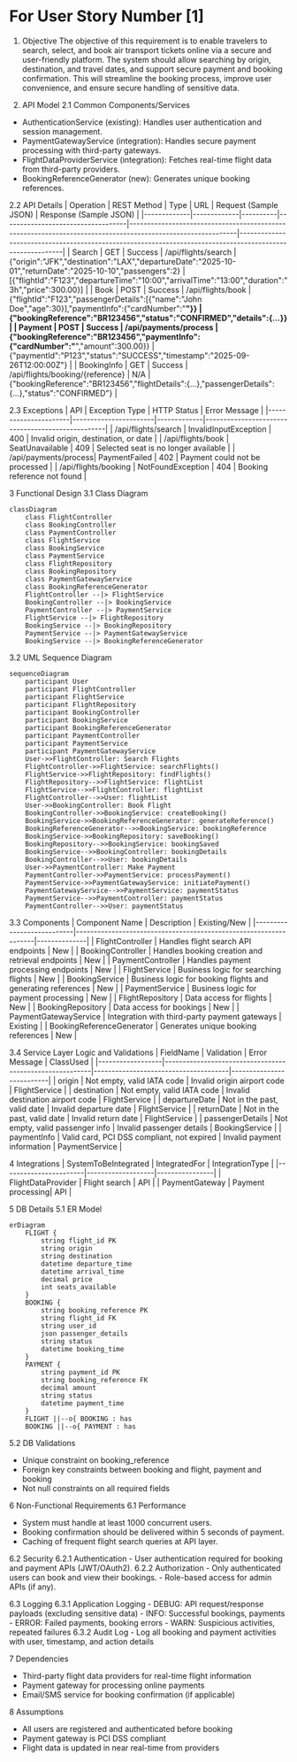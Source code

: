 # For User Story Number [1]

1. Objective
The objective of this requirement is to enable travelers to search, select, and book air transport tickets online via a secure and user-friendly platform. The system should allow searching by origin, destination, and travel dates, and support secure payment and booking confirmation. This will streamline the booking process, improve user convenience, and ensure secure handling of sensitive data.

2. API Model
  2.1 Common Components/Services
  - AuthenticationService (existing): Handles user authentication and session management.
  - PaymentGatewayService (integration): Handles secure payment processing with third-party gateways.
  - FlightDataProviderService (integration): Fetches real-time flight data from third-party providers.
  - BookingReferenceGenerator (new): Generates unique booking references.

  2.2 API Details
| Operation   | REST Method | Type     | URL                              | Request (Sample JSON)                                                                                      | Response (Sample JSON)                                                                                   |
|-------------|-------------|----------|-----------------------------------|------------------------------------------------------------------------------------------------------------|----------------------------------------------------------------------------------------------------------|
| Search      | GET         | Success  | /api/flights/search               | {"origin":"JFK","destination":"LAX","departureDate":"2025-10-01","returnDate":"2025-10-10","passengers":2} | [{"flightId":"F123","departureTime":"10:00","arrivalTime":"13:00","duration":"3h","price":300.00}] |
| Book        | POST        | Success  | /api/flights/book                 | {"flightId":"F123","passengerDetails":[{"name":"John Doe","age":30}],"paymentInfo":{"cardNumber":"****"}} | {"bookingReference":"BR123456","status":"CONFIRMED","details":{...}}                                 |
| Payment     | POST        | Success  | /api/payments/process             | {"bookingReference":"BR123456","paymentInfo":{"cardNumber":"****","amount":300.00}}                       | {"paymentId":"P123","status":"SUCCESS","timestamp":"2025-09-26T12:00:00Z"}                        |
| BookingInfo | GET         | Success  | /api/flights/booking/{reference}  | N/A                                                                                                        | {"bookingReference":"BR123456","flightDetails":{...},"passengerDetails":{...},"status":"CONFIRMED"} |

  2.3 Exceptions
| API                  | Exception Type         | HTTP Status | Error Message                                    |
|----------------------|-----------------------|-------------|--------------------------------------------------|
| /api/flights/search  | InvalidInputException | 400         | Invalid origin, destination, or date              |
| /api/flights/book    | SeatUnavailable       | 409         | Selected seat is no longer available              |
| /api/payments/process| PaymentFailed         | 402         | Payment could not be processed                    |
| /api/flights/booking | NotFoundException     | 404         | Booking reference not found                       |

3 Functional Design
  3.1 Class Diagram
```mermaid
classDiagram
    class FlightController
    class BookingController
    class PaymentController
    class FlightService
    class BookingService
    class PaymentService
    class FlightRepository
    class BookingRepository
    class PaymentGatewayService
    class BookingReferenceGenerator
    FlightController --|> FlightService
    BookingController --|> BookingService
    PaymentController --|> PaymentService
    FlightService --|> FlightRepository
    BookingService --|> BookingRepository
    PaymentService --|> PaymentGatewayService
    BookingService --|> BookingReferenceGenerator
```

  3.2 UML Sequence Diagram
```mermaid
sequenceDiagram
    participant User
    participant FlightController
    participant FlightService
    participant FlightRepository
    participant BookingController
    participant BookingService
    participant BookingReferenceGenerator
    participant PaymentController
    participant PaymentService
    participant PaymentGatewayService
    User->>FlightController: Search Flights
    FlightController->>FlightService: searchFlights()
    FlightService->>FlightRepository: findFlights()
    FlightRepository-->>FlightService: flightList
    FlightService-->>FlightController: flightList
    FlightController-->>User: flightList
    User->>BookingController: Book Flight
    BookingController->>BookingService: createBooking()
    BookingService->>BookingReferenceGenerator: generateReference()
    BookingReferenceGenerator-->>BookingService: bookingReference
    BookingService->>BookingRepository: saveBooking()
    BookingRepository-->>BookingService: bookingSaved
    BookingService-->>BookingController: bookingDetails
    BookingController-->>User: bookingDetails
    User->>PaymentController: Make Payment
    PaymentController->>PaymentService: processPayment()
    PaymentService->>PaymentGatewayService: initiatePayment()
    PaymentGatewayService-->>PaymentService: paymentStatus
    PaymentService-->>PaymentController: paymentStatus
    PaymentController-->>User: paymentStatus
```

  3.3 Components
| Component Name             | Description                                                      | Existing/New |
|---------------------------|------------------------------------------------------------------|--------------|
| FlightController          | Handles flight search API endpoints                               | New          |
| BookingController         | Handles booking creation and retrieval endpoints                  | New          |
| PaymentController         | Handles payment processing endpoints                             | New          |
| FlightService             | Business logic for searching flights                             | New          |
| BookingService            | Business logic for booking flights and generating references      | New          |
| PaymentService            | Business logic for payment processing                            | New          |
| FlightRepository          | Data access for flights                                          | New          |
| BookingRepository         | Data access for bookings                                         | New          |
| PaymentGatewayService     | Integration with third-party payment gateways                    | Existing     |
| BookingReferenceGenerator | Generates unique booking references                              | New          |

  3.4 Service Layer Logic and Validations
| FieldName        | Validation                                               | Error Message                        | ClassUsed                |
|------------------|---------------------------------------------------------|--------------------------------------|--------------------------|
| origin           | Not empty, valid IATA code                              | Invalid origin airport code           | FlightService            |
| destination      | Not empty, valid IATA code                              | Invalid destination airport code      | FlightService            |
| departureDate    | Not in the past, valid date                             | Invalid departure date                | FlightService            |
| returnDate       | Not in the past, valid date                             | Invalid return date                   | FlightService            |
| passengerDetails | Not empty, valid passenger info                         | Invalid passenger details             | BookingService           |
| paymentInfo      | Valid card, PCI DSS compliant, not expired              | Invalid payment information           | PaymentService           |

4 Integrations
| SystemToBeIntegrated   | IntegratedFor     | IntegrationType |
|-----------------------|-------------------|----------------|
| FlightDataProvider    | Flight search     | API            |
| PaymentGateway        | Payment processing| API            |

5 DB Details
  5.1 ER Model
```mermaid
erDiagram
    FLIGHT {
        string flight_id PK
        string origin
        string destination
        datetime departure_time
        datetime arrival_time
        decimal price
        int seats_available
    }
    BOOKING {
        string booking_reference PK
        string flight_id FK
        string user_id
        json passenger_details
        string status
        datetime booking_time
    }
    PAYMENT {
        string payment_id PK
        string booking_reference FK
        decimal amount
        string status
        datetime payment_time
    }
    FLIGHT ||--o{ BOOKING : has
    BOOKING ||--o{ PAYMENT : has
```

  5.2 DB Validations
- Unique constraint on booking_reference
- Foreign key constraints between booking and flight, payment and booking
- Not null constraints on all required fields

6 Non-Functional Requirements
  6.1 Performance
  - System must handle at least 1000 concurrent users.
  - Booking confirmation should be delivered within 5 seconds of payment.
  - Caching of frequent flight search queries at API layer.

  6.2 Security
    6.2.1 Authentication
    - User authentication required for booking and payment APIs (JWT/OAuth2).
    6.2.2 Authorization
    - Only authenticated users can book and view their bookings.
    - Role-based access for admin APIs (if any).

  6.3 Logging
    6.3.1 Application Logging
    - DEBUG: API request/response payloads (excluding sensitive data)
    - INFO: Successful bookings, payments
    - ERROR: Failed payments, booking errors
    - WARN: Suspicious activities, repeated failures
    6.3.2 Audit Log
    - Log all booking and payment activities with user, timestamp, and action details

7 Dependencies
- Third-party flight data providers for real-time flight information
- Payment gateway for processing online payments
- Email/SMS service for booking confirmation (if applicable)

8 Assumptions
- All users are registered and authenticated before booking
- Payment gateway is PCI DSS compliant
- Flight data is updated in near real-time from providers
